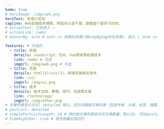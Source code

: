 ```yaml
---
home: true
# heroImage: /img/web.png
heroText: 角落小天地
tagline: Web前端技术博客，积跬步以至千里，致敬每个爱学习的你。
# actionText: 立刻进入 →
# actionLink: /web/
# bannerBg: auto # auto => 网格纹背景(有bodyBgImg时无背景)，默认 | none => 无 | '大图地址' | background: 自定义背景样式       提示：如发现文本颜色不适应你的背景时可以到palette.styl修改$bannerTextColor变量

features: # 可选的
  - title: 前端
    details: JavaScript、ES6、Vue框架等前端技术
    link: /web/ # 可选
    imgUrl: /img/web.png # 可选
  - title: 页面
    details: html(5)/css(3)，前端页面相关技术
    link: /ui/
    imgUrl: /img/ui.png
  - title: 技术
    details: 技术文档、教程、技巧、总结等文章
    link: /technology/
    imgUrl: /img/other.png
# 文章列表显示方式: detailed 默认，显示详细版文章列表（包括作者、分类、标签、摘要、分页等）| simple => 显示简约版文章列表（仅标题和日期）| none 不显示文章列表
# postList: detailed
# simplePostListLength: 10 # 简约版文章列表显示的文章数量，默认10。（仅在postList设置为simple时生效）
# hideRightBar: true # 是否隐藏右侧边栏
---
```

